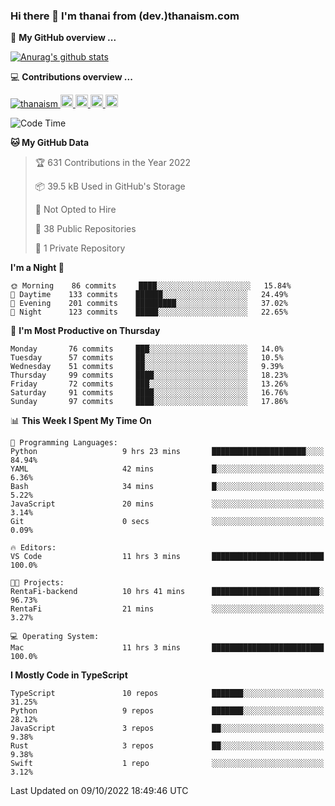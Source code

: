 ### Hi there 👋 I'm thanai from (dev.)thanaism.com

<!-- バッジ関連 -->
<!--
メイン：https://shields.io/category/social
GitHub view：https://github.com/antonkomarev/github-profile-views-counter
Qiita contributions：https://qiita.com/mikkame/items/f2c60d9caf8a8e38ec50
 -->

🍎 **My GitHub overview ...**

<!-- GitHubトロフィー -->
<!--
https://github.com/ryo-ma/github-profile-trophy
 -->

<!-- [![trophy](https://github-profile-trophy.vercel.app/?username=thanaism)](https://github.com/thanaism/thanaism) -->

<!-- GitHubステータス -->
<!--
https://github.com/anuraghazra/github-readme-stats
 -->

[![Anurag's github stats](https://github-readme-stats.vercel.app/api?username=thanaism&count_private=true&show_icons=true)](https://github.com/thanaism/thanaism)

<!-- [![ReadMe Card](https://github-readme-stats.vercel.app/api/pin/?username=thanaism&repo=thanaism)](https://github.com/thanaism/thanaism) -->

<!-- Skill icons -->
<!--
https://rahuldkjain.github.io/gh-profile-readme-generator/
 -->

💻 **Contributions overview ...**

<p align="left">

  <a href="https://github.com/thanaism/thanaism/">
    <img src="https://komarev.com/ghpvc/?username=thanaism" alt="thanaism" />
  </a>
  <a href="http://twitter.com/okinawa__noodle">
    <img height="20" src="https://img.shields.io/twitter/follow/okinawa__noodle?label=Twitter&logo=twitter&style=flat" />
  </a>
  <a href="https://github.com/thanaism">
    <img height="20" src="https://img.shields.io/github/followers/thanaism?label=follow&logo=github&style=flat" />
  </a>
  <!-- <a href="https://www.reddit.com/user/thanaism">
    <img height="20" src="https://img.shields.io/reddit/user-karma/combined/thanaism?label=Reddit&logo=reddit&style=flat" />
  </a>
  <a href="https://stackoverflow.com/users/5720201/thanaism">
    <img height="20" src="https://img.shields.io/stackexchange/stackoverflow/r/5720201?label=StackOverflow&logo=stack-overflow&style=flat" /> -->
  </a>
  <a href="http://qiita.com/thanai">
    <img height="20" src="https://qiita-badge.apiapi.app/s/thanai/posts.svg" />
  </a>
  <//qiita.com/thanai">
    <img height="20" src="https://qiita-badge.apiapi.app/s/thanai/contributions.svg" />
  </a>
</p>

<!--START_SECTION:waka-->
![Code Time](http://img.shields.io/badge/Code%20Time-1%2C042%20hrs%204%20mins-blue)

**🐱 My GitHub Data** 

> 🏆 631 Contributions in the Year 2022
 > 
> 📦 39.5 kB Used in GitHub's Storage 
 > 
> 🚫 Not Opted to Hire
 > 
> 📜 38 Public Repositories 
 > 
> 🔑 1 Private Repository 
 > 
**I'm a Night 🦉** 

```text
🌞 Morning    86 commits     ████░░░░░░░░░░░░░░░░░░░░░   15.84% 
🌆 Daytime    133 commits    ██████░░░░░░░░░░░░░░░░░░░   24.49% 
🌃 Evening    201 commits    █████████░░░░░░░░░░░░░░░░   37.02% 
🌙 Night      123 commits    █████░░░░░░░░░░░░░░░░░░░░   22.65%

```
📅 **I'm Most Productive on Thursday** 

```text
Monday       76 commits     ███░░░░░░░░░░░░░░░░░░░░░░   14.0% 
Tuesday      57 commits     ██░░░░░░░░░░░░░░░░░░░░░░░   10.5% 
Wednesday    51 commits     ██░░░░░░░░░░░░░░░░░░░░░░░   9.39% 
Thursday     99 commits     ████░░░░░░░░░░░░░░░░░░░░░   18.23% 
Friday       72 commits     ███░░░░░░░░░░░░░░░░░░░░░░   13.26% 
Saturday     91 commits     ████░░░░░░░░░░░░░░░░░░░░░   16.76% 
Sunday       97 commits     ████░░░░░░░░░░░░░░░░░░░░░   17.86%

```


📊 **This Week I Spent My Time On** 

```text
💬 Programming Languages: 
Python                   9 hrs 23 mins       █████████████████████░░░░   84.94% 
YAML                     42 mins             █░░░░░░░░░░░░░░░░░░░░░░░░   6.36% 
Bash                     34 mins             █░░░░░░░░░░░░░░░░░░░░░░░░   5.22% 
JavaScript               20 mins             ░░░░░░░░░░░░░░░░░░░░░░░░░   3.14% 
Git                      0 secs              ░░░░░░░░░░░░░░░░░░░░░░░░░   0.09%

🔥 Editors: 
VS Code                  11 hrs 3 mins       █████████████████████████   100.0%

🐱‍💻 Projects: 
RentaFi-backend          10 hrs 41 mins      ████████████████████████░   96.73% 
RentaFi                  21 mins             ░░░░░░░░░░░░░░░░░░░░░░░░░   3.27%

💻 Operating System: 
Mac                      11 hrs 3 mins       █████████████████████████   100.0%

```

**I Mostly Code in TypeScript** 

```text
TypeScript               10 repos            ███████░░░░░░░░░░░░░░░░░░   31.25% 
Python                   9 repos             ███████░░░░░░░░░░░░░░░░░░   28.12% 
JavaScript               3 repos             ██░░░░░░░░░░░░░░░░░░░░░░░   9.38% 
Rust                     3 repos             ██░░░░░░░░░░░░░░░░░░░░░░░   9.38% 
Swift                    1 repo              ░░░░░░░░░░░░░░░░░░░░░░░░░   3.12%

```



 Last Updated on 09/10/2022 18:49:46 UTC
<!--END_SECTION:waka-->
